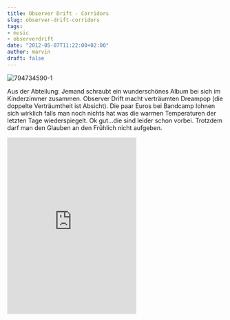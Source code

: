 ```yaml
---
title: Observer Drift - Corridors
slug: observer-drift-corridors
tags:
- music
- observerdrift
date: "2012-05-07T11:22:00+02:00"
author: marvin
draft: false
---
```

![794734590-1](/images/794734590-1.jpg)

Aus der Abteilung: Jemand schraubt ein wunderschönes Album bei sich im
Kinderzimmer zusammen. Observer Drift macht verträumten Dreampop (die
doppelte Verträumtheit ist Absicht). Die paar Euros bei Bandcamp lohnen
sich wirklich falls man noch nichts hat was die warmen Temperaturen der
letzten Tage wiederspiegelt. Ok gut...die sind leider schon vorbei.
Trotzdem darf man den Glauben an den Frühlich nicht aufgeben.

<iframe width="300" height="410" style="position: relative; display: block; width: 300px; height: 410px;" src="https://bandcamp.com/EmbeddedPlayer/v=2/album=987835706/size=grande3/bgcol=FFFFFF/linkcol=4285BB/" allowtransparency="true" frameborder="0">[Corridors
by Observer
Drift](http://observerdrift.bandcamp.com/album/corridors)</iframe>